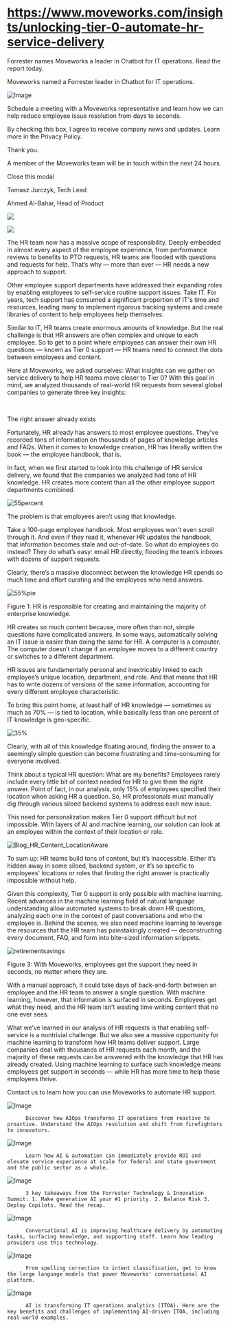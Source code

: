 # https://www.moveworks.com/insights/unlocking-tier-0-automate-hr-service-delivery

Forrester names Moveworks a leader in Chatbot for IT operations. Read the report today.

Moveworks named a Forrester leader in Chatbot for IT operations. 

![Image](https://www.moveworks.com/hubfs/img/site/qr-demo.png)

Schedule a meeting with a Moveworks representative and learn how we can help reduce employee issue resolution from days to seconds.

By checking this box, I agree to receive company news and updates. Learn more in the Privacy Policy.

Thank you.

A member of the Moveworks team will be in touch within the next 24 hours.



  Close this modal
  



Tomasz Jurczyk, Tech Lead



Ahmed Al-Bahar, Head of Product


![](https://www.moveworks.com/hubfs/Tier0feature-1.jpeg)

![](https://www.moveworks.com/hubfs/Tier0feature-1.jpeg)

The HR team now has a massive scope of responsibility. Deeply embedded in almost every aspect of the employee experience, from performance reviews to benefits to PTO requests, HR teams are flooded with questions and requests for help. That’s why — more than ever — HR needs a new approach to support. 

Other employee support departments have addressed their expanding roles by enabling employees to self-service routine support issues. Take IT. For years, tech support has consumed a significant proportion of IT's time and resources, leading many to implement rigorous tracking systems and create libraries of content to help employees help themselves. 

Similar to IT, HR teams create enormous amounts of knowledge. But the real challenge is that HR answers are often complex and unique to each employee. So to get to a point where employees can answer their own HR questions — known as Tier 0 support — HR teams need to connect the dots between employees and content. 

Here at Moveworks, we asked ourselves: What insights can we gather on service delivery to help HR teams move closer to Tier 0? With this goal in mind, we analyzed thousands of real-world HR requests from several global companies to generate three key insights:

 

The right answer already exists

Fortunately, HR already has answers to most employee questions. They’ve recorded tons of information on thousands of pages of knowledge articles and FAQs. When it comes to knowledge creation, HR has literally written the book — the employee handbook, that is. 

In fact, when we first started to look into this challenge of HR service delivery, we found that the companies we analyzed had tons of HR knowledge. HR creates more content than all the other employee support departments combined. 



![55percent](https://www.moveworks.com/hs-fs/hubfs/55percent.png?width=405&name=55percent.png)

The problem is that employees aren’t using that knowledge. 

Take a 100-page employee handbook. Most employees won't even scroll through it. And even if they read it, whenever HR updates the handbook, that information becomes stale and out-of-date. So what do employees do instead? They do what’s easy: email HR directly, flooding the team’s inboxes with dozens of support requests.

Clearly, there’s a massive disconnect between the knowledge HR spends so much time and effort curating and the employees who need answers. 



![55%pie](https://www.moveworks.com/hs-fs/hubfs/55%25pie.png?width=1600&name=55%25pie.png)

Figure 1: HR is responsible for creating and maintaining the majority of enterprise knowledge. 

HR creates so much content because, more often than not, simple questions have complicated answers. In some ways, automatically solving an IT issue is easier than doing the same for HR. A computer is a computer. The computer doesn’t change if an employee moves to a different country or switches to a different department. 

HR issues are fundamentally personal and inextricably linked to each employee’s unique location, department, and role. And that means that HR has to write dozens of versions of the same information, accounting for every different employee characteristic.

To bring this point home, at least half of HR knowledge — sometimes as much as 70% — is tied to location, while basically less than one percent of IT knowledge is geo-specific.



![35%](https://www.moveworks.com/hs-fs/hubfs/35%25.png?width=605&name=35%25.png)

Clearly, with all of this knowledge floating around, finding the answer to a seemingly simple question can become frustrating and time-consuming for everyone involved. 

Think about a typical HR question: What are my benefits? Employees rarely include every little bit of context needed for HR to give them the right answer. Point of fact, in our analysis, only 15% of employees specified their location when asking HR a question. So, HR professionals must manually dig through various siloed backend systems to address each new issue.

This need for personalization makes Tier 0 support difficult but not impossible. With layers of AI and machine learning, our solution can look at an employee within the context of their location or role. 



![Blog_HR_Content_LocationAware](https://www.moveworks.com/hs-fs/hubfs/Blog_HR_Content_LocationAware.png?width=1200&name=Blog_HR_Content_LocationAware.png)

To sum up: HR teams build tons of content, but it’s inaccessible. Either it’s hidden away in some siloed, backend system, or it’s so specific to employees' locations or roles that finding the right answer is practically impossible without help.

Given this complexity, Tier 0 support is only possible with machine learning. Recent advances in the machine learning field of natural language understanding allow automated systems to break down HR questions, analyzing each one in the context of past conversations and who the employee is. Behind the scenes, we also need machine learning to leverage the resources that the HR team has painstakingly created — deconstructing every document, FAQ, and form into bite-sized information snippets. 



![retirementsavings](https://www.moveworks.com/hs-fs/hubfs/retirementsavings.png?width=624&name=retirementsavings.png)

Figure 3: With Moveworks, employees get the support they need in seconds, no matter where they are.

With a manual approach, it could take days of back-and-forth between an employee and the HR team to answer a single question. With machine learning, however, that information is surfaced in seconds. Employees get what they need, and the HR team isn’t wasting time writing content that no one ever sees. 

What we’ve learned in our analysis of HR requests is that enabling self-service is a nontrivial challenge. But we also see a massive opportunity for machine learning to transform how HR teams deliver support. Large companies deal with thousands of HR requests each month, and the majority of these requests can be answered with the knowledge that HR has already created. Using machine learning to surface such knowledge means employees get support in seconds — while HR has more time to help those employees thrive.

Contact us to learn how you can use Moveworks to automate HR support.

![Image](https://www.moveworks.com/hs-fs/hubfs/AIOps-featured-image.png?length=50&name=AIOps-featured-image.png)


          Discover how AIOps transforms IT operations from reactive to proactive. Understand the AIOps revolution and shift from firefighters to innovators.
        

![Image](https://www.moveworks.com/hs-fs/hubfs/Public-Sector-Convo-AI.png?length=50&name=Public-Sector-Convo-AI.png)


          Learn how AI & automation can immediately provide ROI and elevate service experience at scale for federal and state government and the public sector as a whole.
        

![Image](https://www.moveworks.com/hs-fs/hubfs/Forrester%20T%26I%20%281%29.png?length=50&name=Forrester%20T&I%20%281%29.png)


          3 key takeaways from the Forrester Technology & Innovation Summit: 1. Make generative AI your #1 priority. 2. Balance Risk 3. Deploy Copilots. Read the recap.
        

![Image](https://www.moveworks.com/hs-fs/hubfs/healthcare-test.png?length=50&name=healthcare-test.png)


          Conversational AI is improving healthcare delivery by automating tasks, surfacing knowledge, and supporting staff. Learn how leading providers use this technology.
        

![Image](https://www.moveworks.com/hs-fs/hubfs/Moveworks_LLM_Feature.png?length=50&name=Moveworks_LLM_Feature.png)


          From spelling correction to intent classification, get to know the large language models that power Moveworks' conversational AI platform.
        

![Image](https://www.moveworks.com/hs-fs/hubfs/ITOA_feature.png?length=50&name=ITOA_feature.png)


          AI is transforming IT operations analytics (ITOA). Here are the key benefits and challenges of implementing AI-driven ITOA, including real-world examples.
        

